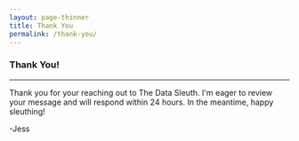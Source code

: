 ```yaml
---
layout: page-thinner
title: Thank You
permalink: /thank-you/
---
```

### Thank You!
---
Thank you for your reaching out to The Data Sleuth.  I'm eager to review your message and will respond within 24 hours.  In the meantime, happy sleuthing!

-Jess
